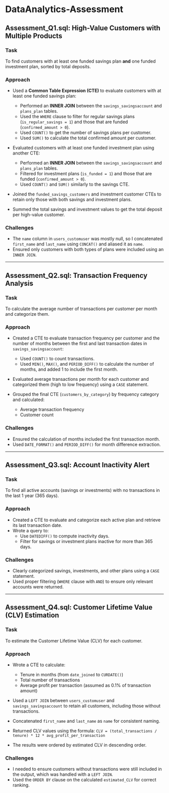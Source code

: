 # DataAnalytics-Assessment

## Assessment_Q1.sql: High-Value Customers with Multiple Products

### Task
To find customers with at least one funded savings plan **and** one funded investment plan, sorted by total deposits.

### Approach
- Used a **Common Table Expression (CTE)** to evaluate customers with at least one funded savings plan:
  - Performed an **INNER JOIN** between the `savings_savingsaccount` and `plans_plan` tables.
  - Used the `WHERE` clause to filter for regular savings plans (`is_regular_savings = 1`) and those that are funded (`confirmed_amount > 0`).
  - Used `COUNT()` to get the number of savings plans per customer.
  - Used `SUM()` to calculate the total confirmed amount per customer.

- Evaluated customers with at least one funded investment plan using another CTE:
  - Performed an **INNER JOIN** between the `savings_savingsaccount` and `plans_plan` tables.
  - Filtered for investment plans (`is_funded = 1`) and those that are funded (`confirmed_amount > 0`).
  - Used `COUNT()` and `SUM()` similarly to the savings CTE.

- Joined the `funded_savings_customers` and investment customer CTEs to retain only those with both savings and investment plans.
- Summed the total savings and investment values to get the total deposit per high-value customer.

### Challenges
- The `name` column in `users_customuser` was mostly null, so I concatenated `first_name` and `last_name` using `CONCAT()` and aliased it as `name`.
- Ensured only customers with both types of plans were included using an `INNER JOIN`.

---

## Assessment_Q2.sql: Transaction Frequency Analysis

### Task
To calculate the average number of transactions per customer per month and categorize them.

### Approach
- Created a CTE to evaluate transaction frequency per customer and the number of months between the first and last transaction dates in `savings_savingsaccount`:
  - Used `COUNT()` to count transactions.
  - Used `MIN()`, `MAX()`, and `PERIOD_DIFF()` to calculate the number of months, and added 1 to include the first month.

- Evaluated average transactions per month for each customer and categorized them (high to low frequency) using a `CASE` statement.

- Grouped the final CTE (`customers_by_category`) by frequency category and calculated:
  - Average transaction frequency
  - Customer count

### Challenges
- Ensured the calculation of months included the first transaction month.
- Used `DATE_FORMAT()` and `PERIOD_DIFF()` for month difference extraction.

---

## Assessment_Q3.sql: Account Inactivity Alert

### Task
To find all active accounts (savings or investments) with no transactions in the last 1 year (365 days).

### Approach
- Created a CTE to evaluate and categorize each active plan and retrieve its last transaction date.
- Wrote a query to:
  - Use `DATEDIFF()` to compute inactivity days.
  - Filter for savings or investment plans inactive for more than 365 days.

### Challenges
- Clearly categorized savings, investments, and other plans using a `CASE` statement.
- Used proper filtering (`WHERE` clause with `AND`) to ensure only relevant accounts were returned.

---

## Assessment_Q4.sql: Customer Lifetime Value (CLV) Estimation

### Task
To estimate the Customer Lifetime Value (CLV) for each customer.

### Approach
- Wrote a CTE to calculate:
  - Tenure in months (from `date_joined` to `CURDATE()`)
  - Total number of transactions
  - Average profit per transaction (assumed as 0.1% of transaction amount)

- Used a `LEFT JOIN` between `users_customuser` and `savings_savingsaccount` to retain all customers, including those without transactions.
- Concatenated `first_name` and `last_name` as `name` for consistent naming.
- Returned CLV values using the formula:
<prev>```CLV = (total_transactions / tenure) * 12 * avg_profit_per_transaction```</prev>

- The results were ordered by estimated CLV in descending order.

### Challenges
- I needed to ensure customers without transactions were still included in the output, which was handled with a `LEFT JOIN`.
- Used the `ORDER BY` clause on the calculated `estimated_CLV` for correct ranking.

